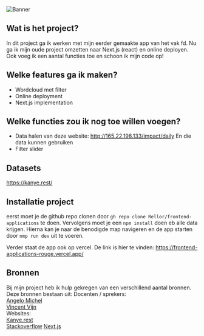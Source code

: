 ![Banner](https://giffiles.alphacoders.com/362/36273.gif)

## Wat is het project?
In dit project ga ik werken met mijn eerder gemaakte app van het vak fd. Nu ga ik mijn oude project omzetten naar Next.js (react) en online deployen. Ook voeg ik een aantal functies toe en schoon ik mijn code op!

## Welke features ga ik maken?
- Wordcloud met filter
- Online deployment
- Next.js implementation

## Welke functies zou ik nog toe willen voegen?
- Data halen van deze website: http://165.22.198.133/impact/daily En die data kunnen gebruiken
- Filter slider

## Datasets
https://kanye.rest/

## Installatie project
eerst moet je de github repo clonen door `gh repo clone Rellor/frontend-applications` te doen. Vervolgens moet je een `npm install` doen eb alle data krijgen. Hierna kan je naar de benodigde map navigeren en de app starten door `nmp run dev` uit te voeren.

Verder staat de app ook op vercel. De link is hier te vinden: https://frontend-applications-rouge.vercel.app/

## Bronnen
Bij mijn project heb ik hulp gekregen van een verschillend aantal bronnen. Deze bronnen bestaan uit:
Docenten / sprekers:<br>
[Angelo Michel](https://codesandbox.io/u/angelo.michel)<br>
[Vincent Vijn](https://github.com/vijnv)<br>
Websites:<br>
[Kanye.rest](https://kanye.rest/)<br>
[Stackoverflow](https://stackoverflow.com/)
[Next.js](https://nextjs.org/)
